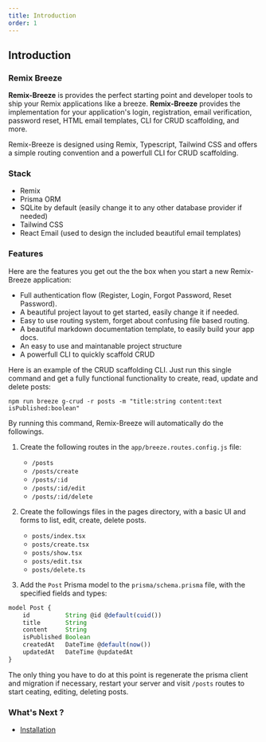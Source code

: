 ```yaml
---
title: Introduction
order: 1
---
```


## Introduction

### Remix Breeze

**Remix-Breeze** is provides the perfect starting point and developer tools to ship your Remix applications like a breeze. **Remix-Breeze** provides the implementation for your application's login, registration, email verification, password reset, HTML email templates, CLI for CRUD scaffolding, and more.

Remix-Breeze is designed using Remix, Typescript, Tailwind CSS and offers a simple routing convention and a powerfull CLI for CRUD scaffolding.

### Stack

- Remix
- Prisma ORM
- SQLite by default (easily change it to any other database provider if needed)
- Tailwind CSS
- React Email (used to design the included beautiful email templates)

### Features

Here are the features you get out the the box when you start a new Remix-Breeze application:

- Full authentication flow (Register, Login, Forgot Password, Reset Password).
- A beautiful project layout to get started, easily change it if needed.
- Easy to use routing system, forget about confusing file based routing.
- A beautiful markdown documentation template, to easily build your app docs.
- An easy to use and maintanable project structure
- A powerfull CLI to quickly scaffold CRUD

Here is an example of the CRUD scaffolding CLI. Just run this single command and get a fully functional functionality to create, read, update and delete posts:

```shellscript nonumber
npm run breeze g-crud -r posts -m "title:string content:text isPublished:boolean"
```

By running this command, Remix-Breeze will automatically do the followings.

1. Create the following routes in the `app/breeze.routes.config.js` file:

   - `/posts`
   - `/posts/create`
   - `/posts/:id`
   - `/posts/:id/edit`
   - `/posts/:id/delete`

2. Create the followings files in the pages directory, with a basic UI and forms to list, edit, create, delete posts.

   - `posts/index.tsx`
   - `posts/create.tsx`
   - `posts/show.tsx`
   - `posts/edit.tsx`
   - `posts/delete.ts`

3. Add the `Post` Prisma model to the `prisma/schema.prisma` file, with the specified fields and types:

```js
model Post {
    id          String @id @default(cuid())
    title       String
    content     String
    isPublished Boolean
    createdAt   DateTime @default(now())
    updatedAt   DateTime @updatedAt
}
```

The only thing you have to do at this point is regenerate the prisma client and migration if necessary, restart your server and visit `/posts` routes to start ceating, editing, deleting posts.

### What's Next ?

- [Installation](/docs/en/getting-started/installation)
